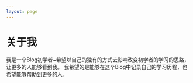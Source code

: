 ```yaml
---
layout: page
---
```


# 关于我

我是一个Blog初学者~希望以自己的独有的方式去影响改变初学者的学习的思路，让更多的人能够看到我。
我希望的是能够在这个Blog中记录自己的学习历程，也希望能够帮助到更多的人。
